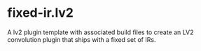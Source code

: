 # fixed-ir.lv2
A lv2 plugin template with associated build files to create an LV2 convolution plugin that ships with a fixed set of IRs.
